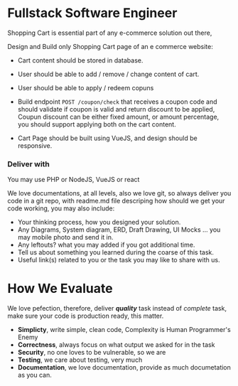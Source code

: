 # Fullstack Software Engineer

Shopping Cart is essential part of any e-commerce solution out there,

Design and Build only Shopping Cart page of an e commerce website:
- Cart content should be stored in database.
- User should be able to add / remove / change content of cart.
- User should be able to apply / redeem copuns

- Build endpoint `POST /coupon/check` that receives a coupon code and should validate if coupon is valid and return discount to be applied, Coupun discount can be either fixed amount, or amount percentage, you should support applying both on the cart content.

- Cart Page should be built using VueJS, and design should be responsive.

### Deliver with
You may use PHP or NodeJS, VueJS or react

We love documentations, at all levels, also we love git, so always deliver you code
in a git repo, with readme.md file descriping how should we get your
code working, you may also include:

- Your thinking process, how you designed your solution.
- Any Diagrams, System diagram, ERD, Draft Drawing, UI Mocks … you may mobile photo and send it in.
- Any leftouts? what you may added if you got additional time.
- Tell us about something you learned during the coarse of this task.
- Useful link(s) related to you or the task you may like to share with us.

# How We Evaluate

We love pefection, therefore, deliver **_quality_** task instead of _complete_ task, make sure your
code is production ready, this matter.

- **Simplicty**, write simple, clean code, Complexity is Human Programmer's Enemy
- **Correctness**, always focus on what output we asked for in the task
- **Security**, no one loves to be vulnerable, so we are
- **Testing**, we care about testing, very much
- **Documentation**, we love documentation, provide as much documetation as you can.
